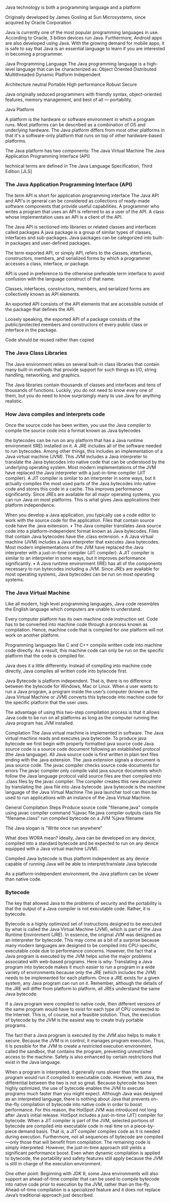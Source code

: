Java technology is both a programming language and a platform



Originally developed by James Gosling at Sun Microsystems, since acquired by Oracle Corporation

Java is currently one of the most popular programming languages in use. According to Oracle, 3 billion devices run Java. Furthermore, Android apps are also developed using Java. With the growing demand for mobile apps, it is safe to say that Java is an essential language to learn if you are interested in becoming a programmer.

Java Programming Language
The Java programming language is a high-level language that can be characterized as:
Object Oriented
Distributed
Multithreaded
Dynamic
Platform Independent

Architecture neutral
Portable
High performance
Robust
Secure

Java originally seduced programmers with friendly syntax, object-oriented features, memory management, and best of all — portability.






Java Platform

A platform is the hardware or software environment in which a program runs.
Most platforms can be described as a combination of  OS and underlying hardware.
The Java platform differs from most other platforms in that it's a software-only platform that runs on top of other hardware-based platforms.

The Java platform has two components:
The Java Virtual Machine
The Java Application Programming Interface (API)


 technical terms are defined in The Java Language Specification, Third Edition [JLS]




### The Java Application Programming Interface (API)
The term API is short for  application programming interface
The Java API and API's in general can be considered as collections of ready-made software components that provide useful capabilities.
A programmer who writes a program that uses an API is referred to as a  user of the API.
A class whose implementation uses an API is a client of the API.


The Java API is sectioned into libraries or related classes and interfaces called packages
A java package is a group of similar types of classes, interfaces and sub-packages.
Java packages can be categorized into built-in packages and user-defined packages.



The term exported API, or simply API, refers to the
classes, interfaces, constructors, members, and serialized forms by which a programmer accesses a class, interface, or package.

API is used in preference to the otherwise preferable term interface to avoid
confusion with the language construct of that name.


Classes, interfaces, constructors, members, and serialized forms are collectively known as
API elements.

An exported API consists of the API elements that are accessible outside of the package that defines the API.

Loosely speaking, the exported API of a package consists of  the public/protected members and constructors of every public class or interface in the package.

 Code should be reused rather than copied



### The Java Class Libraries
The Java environment relies on several built-in class libraries that contain many built-in methods that provide support for such things as I/O, string handling, networking, and graphics.

The Java libraries contain thousands of classes and interfaces and tens of thousands of functions. Luckily, you do not need to know every one of them, but you do need to know surprisingly many to use Java for anything realistic.



### How Java compiles and interprets code
Once the source code has been written, you use the Java compiler to compile the source code into a format known as Java bytecodes

the bytecodes can be run on any platform that has a Java runtime environment (IRE) installed on it. A JRE includes all of the software needed to run bytecodes. Among other things, this includes an implementation of a Java virtual machine (JVM). This JVM includes a Java interpreter to translate the Java bytecodes into native code that can be understood by the underlying operating system. Most modern implementations of the JVM have replaced the Java interpreter with a just-in-time compiler (JIT compiler). A JIT compiler is similar to an interpreter in some ways, but it actually compiles the most used parts of the Java bytecodes into native code and stores this code in a cache. This improves performance significantly. Since JREs are available for all major operating systems, you can run Java on most platforms. This is what gives Java applications their platform independence.

When you develop a Java application, you typically use a code editor to work with
the source code for the application. Files that contain source code have the .java
extension.
• The Java compiler translates Java source code into a platform-independent
format known as Java bytecodes. Files that contain Java bytecodes have the .class
extension.
• A Java virtual machine (JVM) includes a Java interpreter that executes Java
bytecodes. Most modern implementations of the JVM have replaced the Java
interpreter with a just-in-time compiler (JIT compiler). A JIT compiler is similar to
an interpreter in some ways, but it improves performance significantly.
• A Java runtime environment (IRE) has all of the components necessary to run
bytecodes including a JVM. Since JREs are available for most operating systems,
Java bytecodes can be run on most operating systems.



### The Java Virtual Machine

Like all modern, high level programming languages, Java code resembles the English language which computers are unable to understand.

Every computer platform has its own machine code instruction set.
Code has to be converted into machine code through a process known as compilation.
Hence, machine code that is compiled for one platform will not work on another platform.  

Programming languages like C and C++ compile written code into machine code directly.  As a result, this machine code can only be run on the specific platform that the code is compiled for.

Java does it a little differently. Instead of compiling into machine code directly, Java compiles all written
code into bytecode first.

Java Bytecode is platform independent. That is, there is no difference between the bytecode for Windows, Mac or Linux. When a user wants to run a Java program, a program inside the user’s
computer (known as the Java Virtual Machine or JVM) converts this bytecode into machine code for the specific platform that the user uses.

The advantage of using this two-step compilation process is that it allows Java code to be run on all platforms as long as the computer running the Java program has JVM installed.

Compilation
The Java virtual machine is implemented in software.
The Java virtual machine reads and executes java bytecode.
To produce java bytecode we first begin with properly formatted java source code
Java source code is a source code document following an established protocol (the Java language).
All Java source code is first written in plain text files ending with the .java extension.
The .java extension signals a document is java source code.
The javac compiler checks source code documents for errors
The javac compiler only compile valid java source documents which follow the Java language protocol
valid source files are then compiled into .class files by the javac compiler.
The compiler creates this new document by translating the .java file into Java bytecode.
java bytecode is the machine language of the Java Virtual Machine
The java launcher tool can then be used to run applications with an instance of the Java Virtual Machine.

General Compilation Steps
Produce source code                 "filename.java"
compile using javac compiler command         %javac file.java
compiler outputs class file            "filename.class"
run compiled bytecode on a JVM             %java filename

The Java slogan is "Write once run anywhere"

What does WORA mean?
Ideally, Java can be developed on any device, compiled into a standard bytecode and be expected to run on any device equipped with a Java virtual machine (JVM).

Compiled Java bytecode is thus platform independent as any device capable of running Java will be able to interpret/translate Java bytecode

As a platform-independent environment, the Java platform can be slower than native code.





### Bytecode
The key that allowed Java to the problems of security and the portability is that the output of a Java compiler is not executable code. Rather, it is bytecode.

Bytecode is a highly optimized set of instructions designed to be executed by what is called the Java Virtual Machine (JVM), which is part of the Java Runtime Environment (JRE). In essence, the original JVM was designed as an interpreter for bytecode. This may come as a bit of a surprise because many modern languages are designed to be compiled into CPU-specific, executable code due to performance concerns. However, the fact that a Java program is executed by the JVM helps solve the major problems associated with web-based programs. Here is why. Translating a Java program into bytecode makes it much easier to run a program in a wide variety of environments because only the JRE (which includes the JVM) needs to be implemented for each platform. Once a JRE exists for a given system, any Java program can run on it. Remember, although the details of the JRE will differ from platform to platform, all JREs understand the same Java bytecode.

If a Java program were compiled to native code, then different versions of the same program would have to exist for each type of CPU connected to the Internet. This is, of course, not a feasible solution. Thus, the execution of bytecode by the JVM is the easiest way to create truly portable programs.

The fact that a Java program is executed by the JVM also helps to make it secure. Because the JVM is in control, it manages program execution. Thus, it is possible for the JVM to create a restricted execution environment, called the sandbox, that contains the program, preventing unrestricted access to the machine. Safety is also enhanced by certain restrictions that exist in the Java language.

When a program is interpreted, it generally runs slower than the same program would run if compiled to executable code. However, with Java, the differential between the two is not so great. Because bytecode has been highly optimized, the use of bytecode enables the JVM to execute programs much faster than you might expect. Although Java was designed as an interpreted language, there is nothing about Java that prevents on-the-fly compilation of bytecode into native code in order to boost performance. For this reason, the HotSpot JVM was introduced not long after Java’s initial release. HotSpot includes a just-in-time (JIT) compiler for bytecode. When a JIT compiler is part of the JVM, selected portions of bytecode are compiled into executable code in real time on a piece-by-piece demand basis. That is, a JIT compiler compiles code as it is needed during execution. Furthermore, not all sequences of bytecode are compiled—only those that will benefit from compilation. The remaining code is simply interpreted. However, the just-in-time approach still yields a significant performance boost. Even when dynamic compilation is applied to bytecode, the portability and safety features still apply because the JVM is still in charge of the execution environment.

One other point: Beginning with JDK 9, some Java environments will also support an ahead-of-time compiler that can be used to compile bytecode into native code prior to execution by the JVM, rather than on the-fly. Ahead-of-time compilation is a specialized feature and it does not replace Java’s traditional approach just described.
